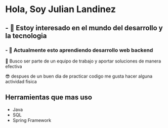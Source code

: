 # Hola, Soy Julian Landinez
## - 👀 Estoy interesado en el mundo del desarrollo y la tecnologia
### - 🌱 Actualmente esto aprendiendo desarrollo web backend

  💞️ Busco ser parte de un equipo de trabajo y aportar soluciones de manera efectiva 

  😎 despues de un buen dia de practicar codigo me gusta hacer alguna actividad fisica

## Herramientas que mas uso
- Java
- SQL
- Spring Framework


<!---
JulianLandinez/JulianLandinez is a ✨ special ✨ repository because its `README.md` (this file) appears on your GitHub profile.
You can click the Preview link to take a look at your changes.
--->
